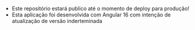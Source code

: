 - Este repositório estará publico até o momento de deploy para produção!
- Esta aplicação foi desenvolvida com Angular 16 com intenção de atualização de versão inderteminada
